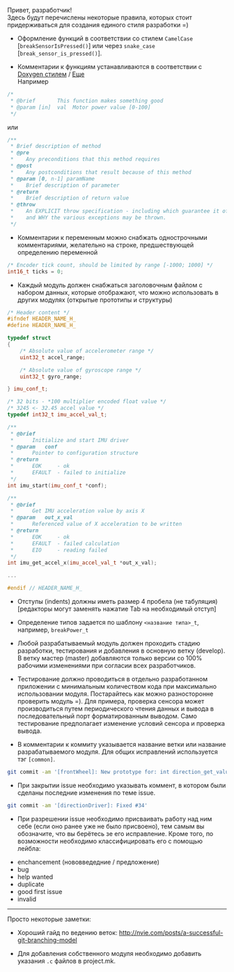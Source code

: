 Привет, разработчик!  
Здесь будут перечислены некоторые правила, которых стоит придерживаться для создания единого стиля разработки =)

* Оформление функций в соответствии со стилем `CamelCase` [`breakSensorIsPressed()`] или через `snake_case` [`break_sensor_is_pressed()`].

* Комментарии к функциям устанавливаются в соответствии с 
[Doxygen стилем](https://www.rosettacommons.org/docs/latest/development_documentation/tutorials/doxygen-tips) / [Еще](https://www.stack.nl/~dimitri/doxygen/manual/commands.html)  
Например
```c++
/*
 * @brief       This function makes something good
 * @param [in]  val  Motor power value [0-100]
 */

```
или
```c++
/**
 * Brief description of method
 * @pre
 *    Any preconditions that this method requires
 * @post
 *    Any postconditions that result because of this method
 * @param [0, n-1] paramName
 *    Brief description of parameter
 * @return
 *    Brief description of return value
 * @throw
 *    An EXPLICIT throw specification - including which guarantee it offers (basic, strong, nothrow)
 *    and WHY the various exceptions may be thrown.
 */
```

* Комментарии к переменным можно снабжать однострочными комментариями, желательно на строке, предшествующей определению переменной
```c++
/* Encoder tick count, should be limited by range [-1000; 1000] */
int16_t ticks = 0;

```

* Каждый модуль должен снабжаться заголовочным файлом с набором данных, которые отображают, что можно использовать в других модулях (открытые прототипы и структуры)

```c++
/* Header content */
#ifndef HEADER_NAME_H_
#define HEADER_NAME_H_

typedef struct
{
    /* Absolute value of accelerometer range */
    uint32_t accel_range;

    /* Absolute value of gyroscope range */
    uint32_t gyro_range;

} imu_conf_t;

/* 32 bits - *100 multiplier encoded float value */
/* 3245 <- 32.45 accel value */
typedef int32_t imu_accel_val_t;

/**
 * @brief
 *      Initialize and start IMU driver
 * @param   conf
 *      Pointer to configuration structure    
 * @return
 *      EOK     - ok
 *      EFAULT  - failed to initialize
 */
int imu_start(imu_conf_t *conf);

/**
 * @brief       
 *      Get IMU acceleration value by axis X
 * @param   out_x_val   
 *      Referenced value of X acceleration to be written
 * @return      
 *      EOK     - ok
 *      EFAULT  - failed calculation
 *      EIO     - reading failed
 */
int imu_get_accel_x(imu_accel_val_t *out_x_val);

...

#endif // HEADER_NAME_H_
```

* Отступы (indents) должны иметь размер 4 пробела (не табуляция) [редакторы могут заменять нажатие Tab на необходимый отступ]

* Определение типов задается по шаблону `<название типа>_t`, например, `breakPower_t`

* Любой разрабатываемый модуль должен проходить стадию разработки, тестирования и добавления в основную ветку (develop). В ветку мастер (master) добавляются только версии со 100% рабочими изменениями при согласии всех разработчиков.

* Тестирование должно проводиться в отдельно разработанном приложении с минимальным количеством кода при максимально использовании модуля. Постарайтесь как можно разносторонне проверить модуль =). Для примера, проверка сенсора может производиться путем периодического чтения данных и вывода в последовательный порт форматированным выводом. Само тестирование предполагает изменение условий сенсора и проверка вывода.


* В комментарии к коммиту указывается название ветки или название разрабатываемого модуля. Для общих исправлений используется тэг `[common]`.
```bash
git commit -am '[frontWheel]: New prototype for: int direction_get_value(dirVal_t *out_value);'

```

* При закрытии issue необходимо указывать коммент, в котором были сделаны последние изменения по теме issue.
```bash
git commit -am '[directionDriver]: Fixed #34'

```
* При разрешении issue необходимо присваивать работу над ним себе (если оно ранее уже не было присвоено), тем самым вы обозначите, что вы берётесь зе его исправление. Кроме того, по возможности необходимо классифицировать его с помощью лейбла:
- enchancement (нововведедние / предложение)
- bug
- help wanted 
- duplicate
- good first issue
- invalid

---
Просто некоторые заметки:

* Хороший гайд по ведению веток: http://nvie.com/posts/a-successful-git-branching-model

* Для добавления собственного модуля необходимо добавить указания `.c` файлов в project.mk.
